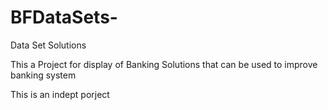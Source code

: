 # BFDataSets-
Data Set Solutions 

This a Project for display of Banking Solutions that can be used to improve banking system 

This is an indept porject 
